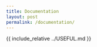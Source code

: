 ```yaml
---
title: Documentation
layout: post
permalink: /documentation/
---
```


{{ include_relative ../USEFUL.md }}
